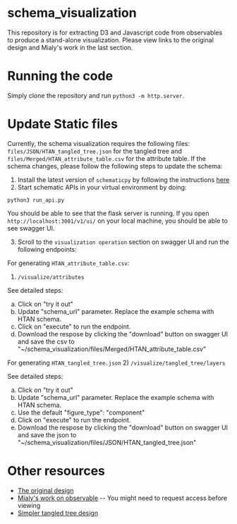 # schema_visualization
This repository is for extracting D3 and Javascript code from observables to produce a stand-alone visualization. Please view links to the original design and Mialy's work in the last section. 

# Running the code
Simply clone the repository and run `python3 -m http.server`. 

# Update Static files
Currently, the schema visualization requires the following files: `files/JSON/HTAN_tangled_tree.json` for the tangled tree and `files/Merged/HTAN_attribute_table.csv` for the attribute table. If the schema changes, please follow the following steps to update the schema: 
1. Install the latest version of `schematicpy` by following the instructions [here](https://github.com/Sage-Bionetworks/schematic/blob/develop/README.md#installation:~:text=various%20data%20contributors.-,Installation,-Installation%20Requirements)
2. Start schematic APIs in your virtual environment by doing: 
```
python3 run_api.py
```
You should be able to see that the flask server is running. If you open `http://localhost:3001/v1/ui/` on your local machine, you should be able to see swagger UI. 

3. Scroll to the `visualization operation` section on swagger UI and run the following endpoints: 

For generating `HTAN_attribute_table.csv`: 
1) `/visualize/attributes`

See detailed steps:
<ol type="a">
<li>Click on "try it out"</li>
<li>Update "schema_url" parameter. Replace the example schema with HTAN schema.</li>
<li>Click on "execute" to run the endpoint. </li>
<li>Download the respose by clicking the "download" button on swagger UI and save the csv to "~/schema_visualization/files/Merged/HTAN_attribute_table.csv"</li>
</ol>

For generating `HTAN_tangled_tree.json`
2) `/visualize/tangled_tree/layers`

See detailed steps:
<ol type="a">
<li>Click on "try it out"</li>
<li>Update "schema_url" parameter. Replace the example schema with HTAN schema.</li>
<li>Use the default "figure_type": "component"</li>
<li>Click on "execute" to run the endpoint. </li>
<li>Download the respose by clicking the "download" button on swagger UI and save the json to "~/schema_visualization/files/JSON/HTAN_tangled_tree.json"</li>
</ol>


# Other resources
* [The original design](https://observablehq.com/@nitaku/tangled-tree-visualization-ii) 
* [Mialy's work on observable](https://observablehq.com/d/c3fd85acfb34db59) -- You might need to request access before viewing 
* [Simpler tangled tree design](https://observablehq.com/@nettly/tangled-tree-sourcing-facts)

